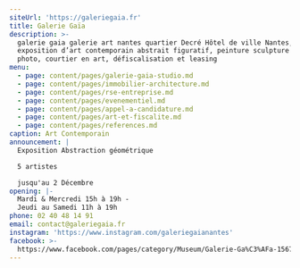 ```yaml
---
siteUrl: 'https://galeriegaia.fr'
title: Galerie Gaïa
description: >-
  galerie gaia galerie art nantes quartier Decré Hôtel de ville Nantes,
  exposition d’art contemporain abstrait figuratif, peinture sculpture estampe
  photo, courtier en art, défiscalisation et leasing
menu:
  - page: content/pages/galerie-gaia-studio.md
  - page: content/pages/immobilier-architecture.md
  - page: content/pages/rse-entreprise.md
  - page: content/pages/evenementiel.md
  - page: content/pages/appel-a-candidature.md
  - page: content/pages/art-et-fiscalite.md
  - page: content/pages/references.md
caption: Art Contemporain
announcement: |
  Exposition Abstraction géométrique

  5 artistes

  jusqu'au 2 Décembre
opening: |-
  Mardi & Mercredi 15h à 19h -
  Jeudi au Samedi 11h à 19h
phone: 02 40 48 14 91
email: contact@galeriegaia.fr
instagram: 'https://www.instagram.com/galeriegaianantes'
facebook: >-
  https://www.facebook.com/pages/category/Museum/Galerie-Ga%C3%AFa-1567216053496092/
---
```



